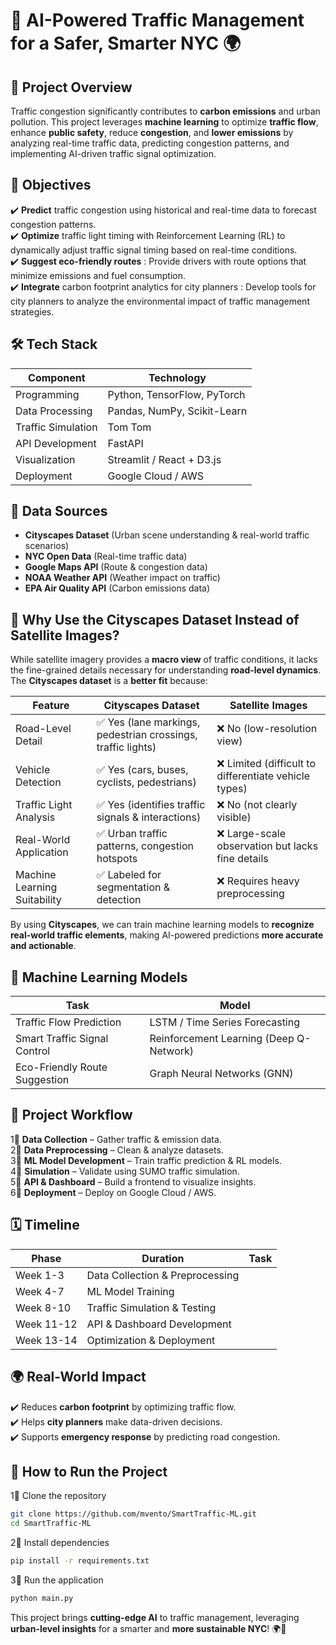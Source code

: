 # 🚦 AI-Powered Traffic Management for a Safer, Smarter NYC 🌍

## **📌 Project Overview**

Traffic congestion significantly contributes to **carbon emissions** and urban pollution. This project leverages **machine learning** to optimize **traffic flow**, enhance **public safety**, reduce **congestion**, and **lower emissions** by analyzing real-time traffic data, predicting congestion patterns, and implementing AI-driven traffic signal optimization.

## **🎯 Objectives**

✔️ **Predict** traffic congestion using historical and real-time data to forecast congestion patterns.\
✔️ **Optimize** traffic light timing with Reinforcement Learning (RL) to dynamically adjust traffic signal timing based on real-time conditions.\
✔️ **Suggest eco-friendly routes** : Provide drivers with route options that minimize emissions and fuel consumption.\
✔️ **Integrate** carbon footprint analytics for city planners : Develop tools for city planners to analyze the environmental impact of traffic management strategies.

## **🛠️ Tech Stack**

| Component          | Technology                  |
| ------------------ | --------------------------- |
| Programming        | Python, TensorFlow, PyTorch |
| Data Processing    | Pandas, NumPy, Scikit-Learn |
| Traffic Simulation | Tom Tom                     |
| API Development    | FastAPI           |
| Visualization      | Streamlit / React + D3.js   |
| Deployment         | Google Cloud / AWS          |

## **📡 Data Sources**

- **Cityscapes Dataset** (Urban scene understanding & real-world traffic scenarios)
- **NYC Open Data** (Real-time traffic data)
- **Google Maps API** (Route & congestion data)
- **NOAA Weather API** (Weather impact on traffic)
- **EPA Air Quality API** (Carbon emissions data)

## **🧠 Why Use the Cityscapes Dataset Instead of Satellite Images?**

While satellite imagery provides a **macro view** of traffic conditions, it lacks the fine-grained details necessary for understanding **road-level dynamics**. The **Cityscapes dataset** is a **better fit** because:

| Feature                      | Cityscapes Dataset                                          | Satellite Images                                     |
| ---------------------------- | ----------------------------------------------------------- | ---------------------------------------------------- |
| Road-Level Detail            | ✅ Yes (lane markings, pedestrian crossings, traffic lights) | ❌ No (low-resolution view)                           |
| Vehicle Detection            | ✅ Yes (cars, buses, cyclists, pedestrians)                  | ❌ Limited (difficult to differentiate vehicle types) |
| Traffic Light Analysis       | ✅ Yes (identifies traffic signals & interactions)           | ❌ No (not clearly visible)                           |
| Real-World Application       | ✅ Urban traffic patterns, congestion hotspots               | ❌ Large-scale observation but lacks fine details     |
| Machine Learning Suitability | ✅ Labeled for segmentation & detection                      | ❌ Requires heavy preprocessing                       |

By using **Cityscapes**, we can train machine learning models to **recognize real-world traffic elements**, making AI-powered predictions **more accurate and actionable**.

## **🧐 Machine Learning Models**

| Task                          | Model                                   |
| ----------------------------- | --------------------------------------- |
| Traffic Flow Prediction       | LSTM / Time Series Forecasting          |
| Smart Traffic Signal Control  | Reinforcement Learning (Deep Q-Network) |
| Eco-Friendly Route Suggestion | Graph Neural Networks (GNN)             |

## **🚀 Project Workflow**

1⃣ **Data Collection** – Gather traffic & emission data.\
2⃣ **Data Preprocessing** – Clean & analyze datasets.\
3⃣ **ML Model Development** – Train traffic prediction & RL models.\
4⃣ **Simulation** – Validate using SUMO traffic simulation.\
5⃣ **API & Dashboard** – Build a frontend to visualize insights.\
6⃣ **Deployment** – Deploy on Google Cloud / AWS.

## **🗓 Timeline**

| Phase      | Duration                        | Task |
| ---------- | ------------------------------- | ---- |
| Week 1-3   | Data Collection & Preprocessing |      |
| Week 4-7   | ML Model Training               |      |
| Week 8-10  | Traffic Simulation & Testing    |      |
| Week 11-12 | API & Dashboard Development     |      |
| Week 13-14 | Optimization & Deployment       |      |

## **🌍 Real-World Impact**

✔️ Reduces **carbon footprint** by optimizing traffic flow.\
✔️ Helps **city planners** make data-driven decisions.\
✔️ Supports **emergency response** by predicting road congestion.

## **📂 How to Run the Project**

1⃣ Clone the repository

```bash
git clone https://github.com/mvento/SmartTraffic-ML.git
cd SmartTraffic-ML
```

2⃣ Install dependencies

```bash
pip install -r requirements.txt
```

3⃣ Run the application

```bash
python main.py
```

This project brings **cutting-edge AI** to traffic management, leveraging **urban-level insights** for a smarter and **more sustainable NYC**! 🌍🚗

